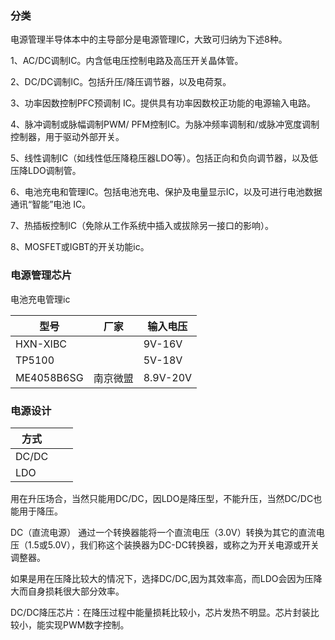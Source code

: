 
### 分类
电源管理半导体本中的主导部分是电源管理IC，大致可归纳为下述8种。

1、AC/DC调制IC。内含低电压控制电路及高压开关晶体管。

2、DC/DC调制IC。包括升压/降压调节器，以及电荷泵。

3、功率因数控制PFC预调制 IC。提供具有功率因数校正功能的电源输入电路。

4、脉冲调制或脉幅调制PWM/ PFM控制IC。为脉冲频率调制和/或脉冲宽度调制控制器，用于驱动外部开关。

5、线性调制IC（如线性低压降稳压器LDO等）。包括正向和负向调节器，以及低压降LDO调制管。

6、电池充电和管理IC。包括电池充电、保护及电量显示IC，以及可进行电池数据通讯“智能”电池 IC。

7、热插板控制IC（免除从工作系统中插入或拔除另一接口的影响）。

8、MOSFET或IGBT的开关功能ic。


### 电源管理芯片
电池充电管理ic

| 型号  | 厂家 | 输入电压 | 
|-- | -- | -- |
| HXN-XIBC | | 9V-16V |
| TP5100 | | 5V-18V |
| ME4058B6SG | 南京微盟 | 8.9V-20V |
    


### 电源设计

| 方式 | | | 
|-- |-- | --|
| DC/DC |  | |
| LDO | | | 

用在升压场合，当然只能用DC/DC，因LDO是降压型，不能升压，当然DC/DC也能用于降压。

DC（直流电源） 
通过一个转换器能将一个直流电压（3.0V）转换为其它的直流电压（1.5或5.0V），我们称这个装换器为DC-DC转换器，或称之为开关电源或开关调整器。

如果是用在压降比较大的情况下，选择DC/DC,因为其效率高，而LDO会因为压降大而自身损耗很大部分效率。

DC/DC降压芯片：在降压过程中能量损耗比较小，芯片发热不明显。芯片封装比较小，能实现PWM数字控制。




